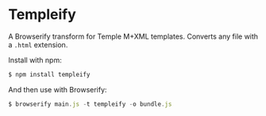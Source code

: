 # Templeify

A Browserify transform for Temple M+XML templates. Converts any file with a `.html` extension.

Install with npm:

```sh
$ npm install templeify
```

And then use with Browserify:

```js
$ browserify main.js -t templeify -o bundle.js
```